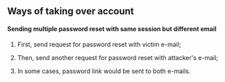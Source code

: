 ## Ways of taking over account

#### Sending multiple password reset with same session but different email

1. First, send request for password reset with victim e-mail;

2. Then, send another request for password reset with attacker's e-mail;

3. In some cases, password link would be sent to both e-mails.

#### 

